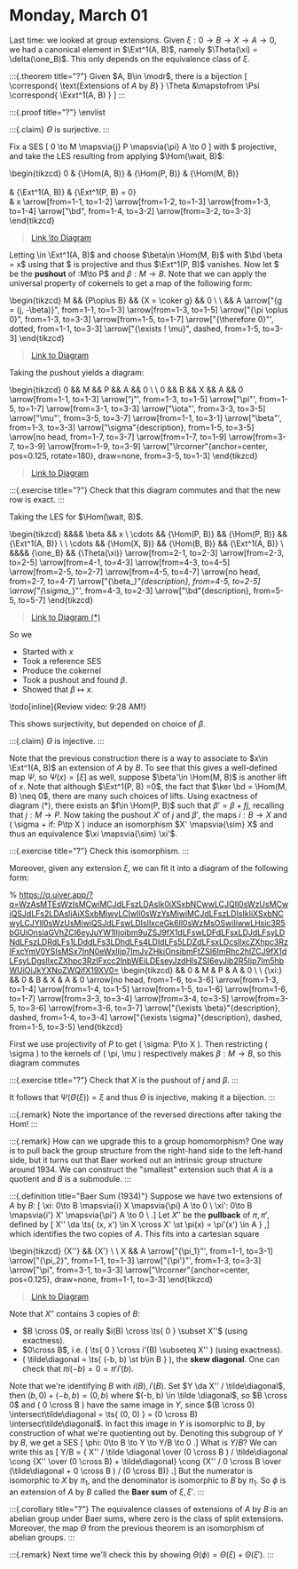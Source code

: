 # Monday, March 01

Last time: we looked at group extensions.
Given $\xi: 0\to B\to X \to A\to 0$, we had a canonical element in $\Ext^1(A, B)$, namely $\Theta(\xi) = \delta(\one_B)$.
This only depends on the equivalence class of $\xi$.


:::{.theorem title="?"}
Given $A, B\in \modr$, there is a bijection
\[
\correspond{
  \text{Extensions of $A$ by $B$}
}
\Theta
&\mapstofrom
\Psi
\correspond{
  \Exxt^1(A, B)
}
\]
:::


:::{.proof title="?"}
\envlist

:::{.claim}
$\Theta$ is surjective.
:::

Fix a SES 
\[
0 \to M \mapsvia{j} P \mapsvia{\pi} A \to 0 
\]
with $ projective, and take the LES resulting from applying $\Hom(\wait, B)$:

\begin{tikzcd}
	0 & {\Hom(A, B)} & {\Hom(P, B)} & {\Hom(M, B)} \
	\
	& {\Ext^1(A, B)} & {\Ext^1(P, B) = 0} \
	& x
	\arrow[from=1-1, to=1-2]
	\arrow[from=1-2, to=1-3]
	\arrow[from=1-3, to=1-4]
	\arrow["\bd", from=1-4, to=3-2]
	\arrow[from=3-2, to=3-3]
\end{tikzcd}

> [Link \to Diagram](https://q.uiver.app/?q=WzAsNyxbMCwwLCIwIl0sWzEsMCwiXFxIb20oQSwgQikiXSxbMiwwLCJcXEhvbShQLCBCKSJdLFszLDAsIlxcSG9tKE0sIEIpIl0sWzEsMiwiXFxFeHReMShBLCBCKSJdLFsyLDIsIlxcRXh0XjEoUCwgQikgPSAwIl0sWzEsMywieCJdLFswLDFdLFsxLDJdLFsyLDNdLFszLDQsIlxcYmQiXSxbNCw1XV0=)

Letting \in \Ext^1(A, B)$ and choose $\beta\in \Hom(M, B)$ with $\bd \beta = x$ using that $ is projective and thus $\Ext^1(P, B)$ vanishes.
Now let $ be the **pushout** of :M\to P$ and $\beta: M\to B$.
Note that we can apply the universal property of cokernels to get a map of the following form:

\begin{tikzcd}
	M && {P\oplus B} && {X = \coker g} && 0 \\
	\\
	&& A
	\arrow["{g = (j, -\beta)}", from=1-1, to=1-3]
	\arrow[from=1-3, to=1-5]
	\arrow["{\pi \oplus 0}", from=1-3, to=3-3]
	\arrow[from=1-5, to=1-7]
	\arrow["{\therefore 0}"', dotted, from=1-1, to=3-3]
	\arrow["{\exists ! \mu}", dashed, from=1-5, to=3-3]
\end{tikzcd}

> [Link to Diagram](https://q.uiver.app/?q=WzAsNSxbMCwwLCJNIl0sWzIsMCwiUFxcb3BsdXMgQiJdLFs0LDAsIlggPSBcXGNva2VyIGciXSxbMiwyLCJBIl0sWzYsMCwiMCJdLFswLDEsImcgPSAoaiwgLVxcYmV0YSkiXSxbMSwyXSxbMSwzLCJcXHBpIFxcb3BsdXMgMCJdLFsyLDRdLFswLDMsIlxcdGhlcmVmb3JlIDAiLDIseyJzdHlsZSI6eyJib2R5Ijp7Im5hbWUiOiJkb3R0ZWQifX19XSxbMiwzLCJcXGV4aXN0cyAhIFxcbXUiLDAseyJzdHlsZSI6eyJib2R5Ijp7Im5hbWUiOiJkYXNoZWQifX19XV0=)


Taking the pushout yields a diagram:

\begin{tikzcd}
	0 && M && P && A && 0 \\
	\\
	0 && B && X && A && 0
	\arrow[from=1-1, to=1-3]
	\arrow["j"', from=1-3, to=1-5]
	\arrow["\pi"', from=1-5, to=1-7]
	\arrow[from=3-1, to=3-3]
	\arrow["\iota"', from=3-3, to=3-5]
	\arrow["\mu"', from=3-5, to=3-7]
	\arrow[from=1-1, to=3-1]
	\arrow["\beta"', from=1-3, to=3-3]
	\arrow["\sigma"{description}, from=1-5, to=3-5]
	\arrow[no head, from=1-7, to=3-7]
	\arrow[from=1-7, to=1-9]
	\arrow[from=3-7, to=3-9]
	\arrow[from=1-9, to=3-9]
	\arrow["\lrcorner"{anchor=center, pos=0.125, rotate=180}, draw=none, from=3-5, to=1-3]
\end{tikzcd}

> [Link to Diagram](https://q.uiver.app/?q=WzAsMTAsWzAsMCwiMCJdLFswLDIsIjAiXSxbMiwwLCJNIl0sWzIsMiwiQiJdLFs0LDIsIlgiXSxbNCwwLCJQIl0sWzYsMCwiQSJdLFs2LDIsIkEiXSxbOCwwLCIwIl0sWzgsMiwiMCJdLFswLDJdLFsyLDUsImoiLDJdLFs1LDYsIlxccGkiLDJdLFsxLDNdLFszLDQsIlxcaW90YSIsMl0sWzQsNywiXFxtdSIsMl0sWzAsMV0sWzIsMywiXFxiZXRhIiwyXSxbNSw0LCJcXHNpZ21hIiwxXSxbNiw3LCIiLDEseyJzdHlsZSI6eyJoZWFkIjp7Im5hbWUiOiJub25lIn19fV0sWzYsOF0sWzcsOV0sWzgsOV0sWzQsMiwiIiwyLHsic3R5bGUiOnsibmFtZSI6ImNvcm5lciJ9fV1d)


:::{.exercise title="?"}
Check that this diagram commutes and that the new row is exact.
:::

Taking the LES for $\Hom(\wait, B)$.

\begin{tikzcd}
	&&&& \beta && x \\
	\cdots && {\Hom(P, B)} && {\Hom(P, B)} && {\Ext^1(A, B)} \\
	\\
	\cdots && {\Hom(X, B)} && {\Hom(B, B)} && {\Ext^1(A, B)} \\
	&&&& {\one_B} && {\Theta(\xi)}
	\arrow[from=2-1, to=2-3]
	\arrow[from=2-3, to=2-5]
	\arrow[from=4-1, to=4-3]
	\arrow[from=4-3, to=4-5]
	\arrow[from=2-5, to=2-7]
	\arrow[from=4-5, to=4-7]
	\arrow[no head, from=2-7, to=4-7]
	\arrow["{\beta_*}"{description}, from=4-5, to=2-5]
	\arrow["{\sigma_*}"', from=4-3, to=2-3]
	\arrow["\bd"{description}, from=5-5, to=5-7]
\end{tikzcd}

> [Link to Diagram $(*)$](https://q.uiver.app/?q=WzAsMTIsWzIsMSwiXFxIb20oUCwgQikiXSxbNCwxLCJcXEhvbShQLCBCKSJdLFswLDEsIlxcY2RvdHMiXSxbNiwxLCJcXEV4dF4xKEEsIEIpIl0sWzIsMywiXFxIb20oWCwgQikiXSxbNCwzLCJcXEhvbShCLCBCKSJdLFs2LDMsIlxcRXh0XjEoQSwgQikiXSxbMCwzLCJcXGNkb3RzIl0sWzQsMCwiXFxiZXRhIl0sWzYsMCwieCJdLFs0LDQsIlxcb25lX0IiXSxbNiw0LCJcXFRoZXRhKFxceGkpIl0sWzIsMF0sWzAsMV0sWzcsNF0sWzQsNV0sWzEsM10sWzUsNl0sWzMsNiwiIiwxLHsic3R5bGUiOnsiaGVhZCI6eyJuYW1lIjoibm9uZSJ9fX1dLFs1LDEsIlxcYmV0YV8qIiwxXSxbNCwwLCJcXHNpZ21hXyoiLDJdLFsxMCwxMSwiXFxiZCIsMV1d)


So we

- Started with $x$
- Took a reference SES
- Produce the cokernel
- Took a pushout and found $\beta$.
- Showed that $\beta\mapsto x$.

\todo[inline]{Review video: 9:28 AM!}

This shows surjectivity, but depended on choice of $\beta$.

:::{.claim}
$\Theta$ is injective.
:::

Note that the previous construction there is a way to associate to $x\in \Ext^1(A, B)$ an extension of $A$ by $B$.
To see that this gives a well-defined map $\Psi$, so $\Psi(x) = [ \xi ]$ as well, suppose $\beta'\in \Hom(M, B)$ is another lift of $x$.
Note that although $\Ext^1(P, B) =0$, the fact that $\ker \bd = \Hom(M, B) \neq 0$, there are many such choices of lifts.
Using exactness of diagram $(*)$, there exists an $f\in \Hom(P, B)$ such that $\beta' = \beta + fj$, recalling that $j: M\to P$.
Now taking the pushout $X'$ of $j$ and $\beta'$, the maps $i: B\to X$ and \( \sigma + if: P\tp X \) induce an isomorphism $X' \mapsvia{\sim} X$ and thus an equivalence $\xi \mapsvia{\sim} \xi'$.

:::{.exercise title="?"}
Check this isomorphism.
:::

Moreover, given any extension $\xi$, we can fit it
into a diagram of the following form:

% https://q.uiver.app/?q=WzAsMTEsWzIsMCwiMCJdLFszLDAsIk0iXSxbNCwwLCJQIl0sWzUsMCwiQSJdLFs2LDAsIjAiXSxbMiwyLCIwIl0sWzYsMiwiMCJdLFszLDIsIkIiXSxbNCwyLCJYIl0sWzUsMiwiQSJdLFswLDIsIlxceGk6Il0sWzMsOSwiIiwwLHsic3R5bGUiOnsiaGVhZCI6eyJuYW1lIjoibm9uZSJ9fX1dLFswLDFdLFsxLDJdLFsyLDNdLFszLDRdLFs1LDddLFs3LDhdLFs4LDldLFs5LDZdLFsxLDcsIlxcZXhpc3RzIFxcYmV0YSIsMSx7InN0eWxlIjp7ImJvZHkiOnsibmFtZSI6ImRhc2hlZCJ9fX1dLFsyLDgsIlxcZXhpc3RzIFxcc2lnbWEiLDEseyJzdHlsZSI6eyJib2R5Ijp7Im5hbWUiOiJkYXNoZWQifX19XV0=
\begin{tikzcd}
	&& 0 & M & P & A & 0 \\
	\\
	{\xi:} && 0 & B & X & A & 0
	\arrow[no head, from=1-6, to=3-6]
	\arrow[from=1-3, to=1-4]
	\arrow[from=1-4, to=1-5]
	\arrow[from=1-5, to=1-6]
	\arrow[from=1-6, to=1-7]
	\arrow[from=3-3, to=3-4]
	\arrow[from=3-4, to=3-5]
	\arrow[from=3-5, to=3-6]
	\arrow[from=3-6, to=3-7]
	\arrow["{\exists \beta}"{description}, dashed, from=1-4, to=3-4]
	\arrow["{\exists \sigma}"{description}, dashed, from=1-5, to=3-5]
\end{tikzcd}

First we use projectivity of $P$ to get \( \sigma: P\to X \). 
Then restricting \( \sigma \) to the kernels of \( \pi, \mu \) respectively makes $\beta: M\to B$, so this diagram commutes

:::{.exercise title="?"}
Check that $X$ is the pushout of $j$ and $\beta$.
:::

It follows that $\Psi (\Theta(\xi)) = \xi$ and thus $\Theta$ is injective, making it a bijection.
:::


:::{.remark}
Note the importance of the reversed directions after taking the Hom!
:::


:::{.remark}
How can we upgrade this to a group homomorphism?
One way is to pull back the group structure from the right-hand side to the left-hand side, but it turns out that Baer worked out an intrinsic group structure around 1934.
We can construct the "smallest" extension such that $A$ is a quotient and $B$ is a submodule.
:::


:::{.definition title="Baer Sum (1934)"}
Suppose we have two extensions of $A$ by $B$:
\[
\xi: 0\to B \mapsvia{i} X \mapsvia{\pi} A \to 0 \\
\xi': 0\to B \mapsvia{i'} X' \mapsvia{\pi'} A \to 0 \\
.\]
Let $X''$ be the **pullback** of $\pi, \pi'$, defined by 
\[
X'' \da \ts{ (x, x') \in X \cross X' \st \pi(x) = \pi'(x') \in A } 
,\]
which identifies the two copies of $A$.
This fits into a cartesian square

\begin{tikzcd}
	{X''} && {X'} \\
	\\
	X && A
	\arrow["{\pi_1}"', from=1-1, to=3-1]
	\arrow["{\pi_2}", from=1-1, to=1-3]
	\arrow["{\pi'}"', from=1-3, to=3-3]
	\arrow["\pi", from=3-1, to=3-3]
	\arrow["\lrcorner"{anchor=center, pos=0.125}, draw=none, from=1-1, to=3-3]
\end{tikzcd}

> [Link to Diagram](https://q.uiver.app/?q=WzAsNCxbMCwwLCJYJyciXSxbMiwwLCJYJyJdLFsyLDIsIkEiXSxbMCwyLCJYIl0sWzAsMywiXFxwaV8xIiwyXSxbMCwxLCJcXHBpXzIiXSxbMSwyLCJcXHBpJyIsMl0sWzMsMiwiXFxwaSJdLFswLDIsIiIsMSx7InN0eWxlIjp7Im5hbWUiOiJjb3JuZXIifX1dXQ==)

Note that $X''$ contains 3 copies of $B$:

- $B \cross 0$, or really $i(B) \cross \ts{ 0 } \subset X''$ (using exactness).
- $0\cross B$, i.e. \( \ts{ 0 } \cross i'(B) \subseteq X'' \) (using exactness).
- \( \tilde\diagonal = \ts{ (-b, b) \st b\in B } \), the **skew diagonal**.
  One can check that $\pi i (-b) = 0 = \pi' i' (b)$.

Note that we're identifying $B$ with $i(B), i'(B)$.
Set $Y \da X'' / \tilde\diagonal$, then $(b, 0) + (-b, b) = (0, b)$ where $(-b, b) \in \tilde \diagonal$, so $B \cross 0$ and \( 0 \cross B \) have the same image in $Y$, since $(B \cross 0) \intersect\tilde\diagonal = \ts{ (0, 0) } = (0 \cross B) \intersect\tilde\diagonal$.
In fact this image in $Y$ is isomorphic to $B$, by construction of what we're quotienting out by.
Denoting this subgroup of $Y$ by $B$, we get a SES
\[
\phi: 0\to B \to Y \to Y/B \to 0
.\]
What is $Y/B$?
We can write this as
\[
Y/B = { X'' / \tilde \diagonal \over (0 \cross B ) / \tilde\diagonal \cong {X'' \over (0 \cross B) + \tilde\diagonal}
\cong {X'' / 0 \cross B \over (\tilde\diagonal + 0 \cross B ) / (0 \cross B)}
.\]
But the numerator is isomorphic to $X$ by $\pi_1$, and the denominator is isomorphic to $B$ by $\pi_1$.
So $\phi$ is an extension of $A$ by $B$ called the **Baer sum** of $\xi, \xi'$.
:::

:::{.corollary title="?"}
The equivalence classes of extensions of $A$ by $B$ is an abelian group under Baer sums, where zero is the class of split extensions.
Moreover, the map $\Theta$ from the previous theorem is an isomorphism of abelian groups.
:::

:::{.remark}
Next time we'll check this by showing $\Theta(\phi) = \Theta(\xi) + \Theta(\xi')$.
:::



